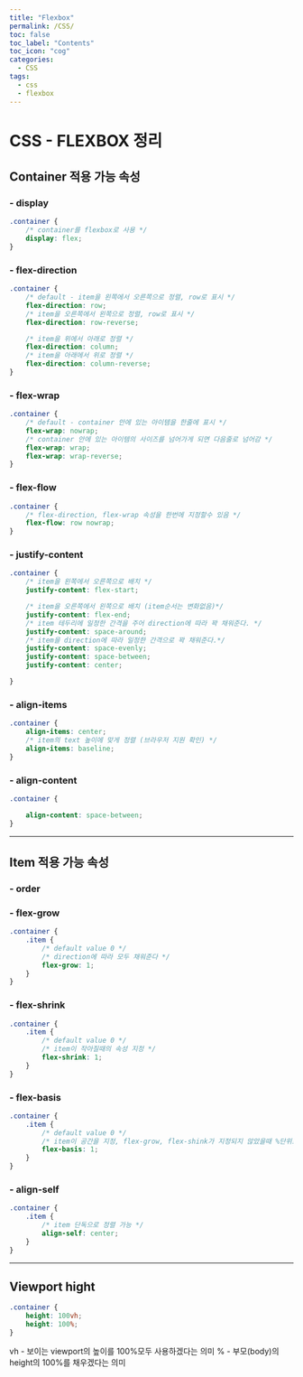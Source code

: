 ```yaml
---
title: "Flexbox"
permalink: /CSS/
toc: false
toc_label: "Contents"
toc_icon: "cog"
categories:
  - CSS
tags:
  - css
  - flexbox
---
```

# CSS - FLEXBOX 정리

## Container 적용 가능 속성
### - display
```css
.container {
    /* container를 flexbox로 사용 */
    display: flex;
}
```
### - flex-direction
```css
.container {
    /* default - item을 왼쪽에서 오른쪽으로 정렬, row로 표시 */
    flex-direction: row;
    /* item을 오른쪽에서 왼쪽으로 정렬, row로 표시 */
    flex-direction: row-reverse;

    /* item을 위에서 아래로 정렬 */
    flex-direction: column;
    /* item을 아래에서 위로 정렬 */
    flex-direction: column-reverse;
}
```
### - flex-wrap
```css
.container {
    /* default - container 안에 있는 아이템을 한줄에 표시 */
    flex-wrap: nowrap;
    /* container 안에 있는 아이템의 사이즈를 넘어가게 되면 다음줄로 넘어감 */
    flex-wrap: wrap;
    flex-wrap: wrap-reverse;
}
```
### - flex-flow
```css
.container {
    /* flex-direction, flex-wrap 속성을 한번에 지정할수 있음 */
    flex-flow: row nowrap;
}
```
### - justify-content
```css
.container {
    /* item을 왼쪽에서 오른쪽으로 배치 */
    justify-content: flex-start;

    /* item을 오른쪽에서 왼쪽으로 배치 (item순서는 변화없음)*/
    justify-content: flex-end;
    /* item 테두리에 일정한 간격을 주어 direction에 따라 꽉 채워준다. */
    justify-content: space-around;
    /* item을 direction에 따라 일정한 간격으로 꽉 채워준다.*/
    justify-content: space-evenly;
    justify-content: space-between;
    justify-content: center;

}
```
### - align-items
```css
.container {
    align-items: center;
    /* item의 text 높이에 맞게 정렬 (브라우저 지원 확인) */
    align-items: baseline;
}
```
### - align-content
```css
.container {

    align-content: space-between;
}
```
***
## Item 적용 가능 속성
### - order
### - flex-grow
```css
.container {
    .item {
        /* default value 0 */
        /* direction에 따라 모두 채워준다 */
        flex-grow: 1;
    }
}
```
### - flex-shrink
```css
.container {
    .item {
        /* default value 0 */
        /* item이 작아질때의 속성 지정 */
        flex-shrink: 1;
    }
}
```
### - flex-basis
```css
.container {
    .item {
        /* default value 0 */
        /* item이 공간을 지정, flex-grow, flex-shink가 지정되지 않았을때 %단위로 지정 */
        flex-basis: 1;
    }
}
```
### - align-self
```css
.container {
    .item {
        /* item 단독으로 정렬 가능 */
        align-self: center;
    }
}
```
***
## Viewport hight
```css
.container {
    height: 100vh;
    height: 100%;
}
```
vh - 보이는 viewport의 높이를 100%모두 사용하겠다는 의미
% - 부모(body)의 height의 100%를 채우겠다는 의미
